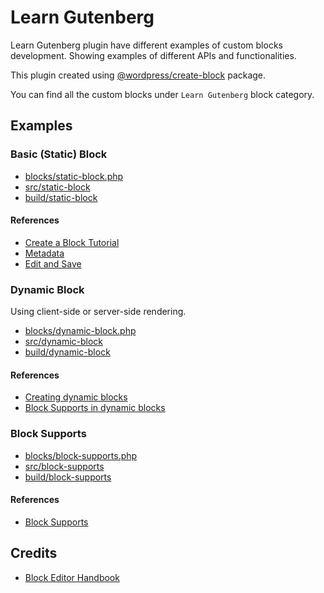 # Learn Gutenberg

Learn Gutenberg plugin have different examples of custom blocks development. Showing examples of different APIs and functionalities.

This plugin created using [@wordpress/create-block](https://developer.wordpress.org/block-editor/reference-guides/packages/packages-create-block/) package.

You can find all the custom blocks under `Learn Gutenberg` block category.

## Examples

### Basic (Static) Block

- [blocks/static-block.php](blocks/static-block.php)
- [src/static-block](src/static-block)
- [build/static-block](build/static-block)

#### References

- [Create a Block Tutorial](https://developer.wordpress.org/block-editor/getting-started/create-block/)
- [Metadata](https://developer.wordpress.org/block-editor/reference-guides/block-api/block-metadata/)
- [Edit and Save](https://developer.wordpress.org/block-editor/reference-guides/block-api/block-edit-save/)

### Dynamic Block

Using client-side or server-side rendering.

- [blocks/dynamic-block.php](blocks/dynamic-block.php)
- [src/dynamic-block](src/dynamic-block)
- [build/dynamic-block](build/dynamic-block)

#### References

- [Creating dynamic blocks](https://developer.wordpress.org/block-editor/how-to-guides/block-tutorial/creating-dynamic-blocks/)
- [Block Supports in dynamic blocks](https://developer.wordpress.org/block-editor/how-to-guides/block-tutorial/block-supports-in-dynamic-blocks/)

### Block Supports

- [blocks/block-supports.php](blocks/block-supports.php)
- [src/block-supports](src/block-supports)
- [build/block-supports](build/block-supports)

#### References

- [Block Supports](https://developer.wordpress.org/block-editor/reference-guides/block-api/block-supports/)

## Credits

- [Block Editor Handbook](https://developer.wordpress.org/block-editor/)
